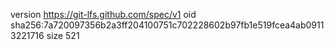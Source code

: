 version https://git-lfs.github.com/spec/v1
oid sha256:7a720097356b2a3ff204100751c702228602b97fb1e519fcea4ab09113221716
size 521

